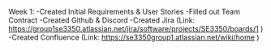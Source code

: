 Week 1:
-Created Initial Requirements & User Stories
-Filled out Team Contract
-Created Github & Discord
-Created Jira (Link: https://group1se3350.atlassian.net/jira/software/projects/SE3350/boards/1 )
-Created Confluence (Link: https://se3350group1.atlassian.net/wiki/home )
